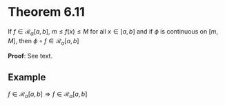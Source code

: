 # Theorem 6.11
If $f\in\mathcal{R}_{\alpha}[a, b]$, $m\leq f(x)\leq M$ for all $x\in [a, b]$ and if $\phi$ is continuous on $[m, M]$, then $\phi \circ f\in\mathcal{R}_{\alpha}[a, b]$

**Proof**: See text.

## Example
$f\in\mathcal{R}_{\alpha}[a, b] \Rightarrow f\in\mathcal{R}_{\alpha}[a, b]$
